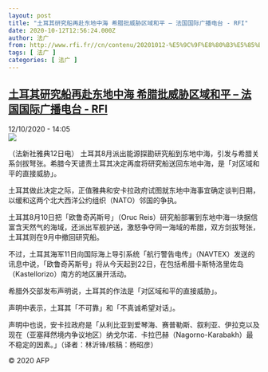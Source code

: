```yaml
---
layout: post
title: "土耳其研究船再赴东地中海 希腊批威胁区域和平 – 法国国际广播电台 - RFI"
date: 2020-10-12T12:56:24.000Z
author: 法广
from: http://www.rfi.fr//cn/contenu/20201012-%E5%9C%9F%E8%80%B3%E5%85%B6%E7%A0%94%E7%A9%B6%E8%88%B9%E5%86%8D%E8%B5%B4%E4%B8%9C%E5%9C%B0%E4%B8%AD%E6%B5%B7-%E5%B8%8C%E8%85%8A%E6%89%B9%E5%A8%81%E8%83%81%E5%8C%BA%E5%9F%9F%E5%92%8C%E5%B9%B3
tags: [ 法广 ]
categories: [ 法广 ]
---
```

<!--1602507384000-->
[土耳其研究船再赴东地中海 希腊批威胁区域和平 – 法国国际广播电台 - RFI](http://www.rfi.fr//cn/contenu/20201012-%E5%9C%9F%E8%80%B3%E5%85%B6%E7%A0%94%E7%A9%B6%E8%88%B9%E5%86%8D%E8%B5%B4%E4%B8%9C%E5%9C%B0%E4%B8%AD%E6%B5%B7-%E5%B8%8C%E8%85%8A%E6%89%B9%E5%A8%81%E8%83%81%E5%8C%BA%E5%9F%9F%E5%92%8C%E5%B9%B3)
------

<div>
<div>12/10/2020 - 14:05</div><img src="https://s.rfi.fr/media/display/54d37c52-0c88-11eb-954a-005056bff430/w:310/p:16x9/int0013b.201012200502.jpg"><div class="t-content__body u-clearfix">            <p>（法新社雅典12日电）    土耳其8月派出能源探勘研究船到东地中海，引发与希腊关系剑拔弩张。希腊今天谴责土耳其决定再度将研究船送回东地中海，是「对区域和平的直接威胁」。</p><p>    土耳其做此决定之际，正值雅典和安卡拉政府试图就东地中海事宜确定谈判日期，以缓和这两个北大西洋公约组织（NATO）邻国的争执。</p><p>    土耳其8月10日把「欧鲁奇芮斯号」（Oruc Reis）研究船部署到东地中海一块据信富含天然气的海域，还派出军舰护送，激怒争夺同一海域的希腊，双方剑拔弩张，土耳其则在9月中撤回研究船。</p><p>    不过，土耳其海军11日向国际海上导引系统「航行警告电传」（NAVTEX）发送的讯息中说，「欧鲁奇芮斯号」将从今天起到22日，在包括希腊卡斯特洛里佐岛（Kastellorizo）南方的地区展开活动。</p><p>    希腊外交部发布声明说，土耳其的作法是「对区域和平的直接威胁」。</p><p>    声明中表示，土耳其「不可靠」和「不真诚希望对话」。</p><p>    声明中也说，安卡拉政府是「从利比亚到爱琴海、赛普勒斯、叙利亚、伊拉克以及现在（亚塞拜然境内争议地区）纳戈尔诺．卡拉巴赫（Nagorno-Karabakh）最不稳定的因素。」（译者：林沂锋/核稿：杨昭彦）</p>            <p class="t-copyright">© 2020 AFP</p>        </div>
</div>
